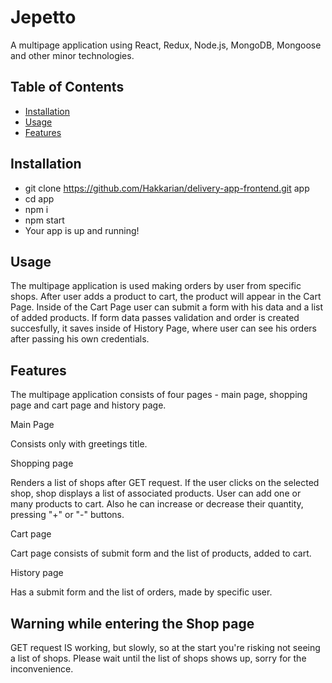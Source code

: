# Jepetto

A multipage application using React, Redux, Node.js, MongoDB, Mongoose and other minor technologies.

## Table of Contents

- [Installation](#installation)
- [Usage](#usage)
- [Features](#features)

## Installation

- git clone https://github.com/Hakkarian/delivery-app-frontend.git app
- cd app
- npm i
- npm start
- Your app is up and running!

## Usage

The multipage application is used making orders by user from specific shops. After user adds a product to cart, the product will appear in the Cart Page. Inside of the Cart Page user can submit a form with his data and a list of added products. If form data passes validation and order is created succesfully, it saves inside of History Page, where user can see his orders after passing his own credentials.

## Features

The multipage application consists of four pages - main page, shopping page and cart page and history page.

Main Page 

Consists only with greetings title.

Shopping page

Renders a list of shops after GET request. If the user clicks on the selected shop, shop displays a list of associated products. User can add one or many products to cart. Also he can increase or decrease their quantity, pressing "+" or "-" buttons.

Cart page

Cart page consists of submit form and the list of products, added to cart.

History page

Has a submit form and the list of orders, made by specific user.

## Warning while entering the Shop page

GET request IS working, but slowly, so at the start you're risking not seeing a list of shops. Please wait until the list of shops shows up, sorry for the inconvenience.


